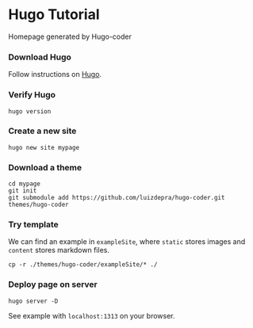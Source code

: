 # Hugo Tutorial

Homepage generated by Hugo-coder

### Download Hugo

Follow instructions on [Hugo](https://gohugo.io/getting-started/installing).

### Verify Hugo

```shell
hugo version
```

### Create a new site

```shell
hugo new site mypage
```

### Download a theme
```shell
cd mypage
git init
git submodule add https://github.com/luizdepra/hugo-coder.git themes/hugo-coder
```

### Try template

We can find an example in `exampleSite`, where `static` stores images and `content` stores markdown files.

```shell
cp -r ./themes/hugo-coder/exampleSite/* ./
```

### Deploy page on server

```shell
hugo server -D
```

See example with `localhost:1313` on your browser.
